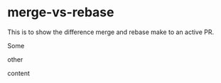 # merge-vs-rebase

This is to show the difference merge and rebase make to an active PR.

Some

other

content
